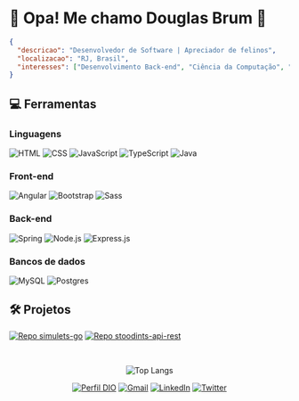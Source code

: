 # 👋 Opa! Me chamo Douglas Brum 👀

```json
{
  "descricao": "Desenvolvedor de Software | Apreciador de felinos",
  "localizacao": "RJ, Brasil",
  "interesses": ["Desenvolvimento Back-end", "Ciência da Computação", "Sci-fi"]
}
```

## 💻 Ferramentas

### Linguagens

![HTML](https://img.shields.io/badge/HTML5-000?style=for-the-badge&logo=html5&logoColor=E34F26)
![CSS](https://img.shields.io/badge/CSS3-000?style=for-the-badge&logo=css3&logoColor=1572B6)
![JavaScript](https://img.shields.io/badge/JavaScript-000?style=for-the-badge&logo=javascript&logoColor=F7DF1E)
![TypeScript](https://img.shields.io/badge/TypeScript-000?style=for-the-badge&logo=typescript&logoColor=007ACC)
![Java](https://img.shields.io/badge/java-000.svg?style=for-the-badge&logo=openjdk&logoColor=ED8B00)

### Front-end

![Angular](https://img.shields.io/badge/angular-000.svg?style=for-the-badge&logo=angular&logoColor=DD0031)
![Bootstrap](https://img.shields.io/badge/bootstrap-000.svg?style=for-the-badge&logo=bootstrap&logoColor=8511FA)
![Sass](https://img.shields.io/badge/Sass-000?style=for-the-badge&logo=sass&logoColor=CC6699)

### Back-end

![Spring](https://img.shields.io/badge/spring-000.svg?style=for-the-badge&logo=spring&logoColor=6DB33F)
![Node.js](https://img.shields.io/badge/Node.js-000?style=for-the-badge&logo=node.js&logoColor=43853D)
![Express.js](https://img.shields.io/badge/Express.js-000000?style=for-the-badge&logo=express&logoColor=white)

### Bancos de dados

![MySQL](https://img.shields.io/badge/MySQL-000?style=for-the-badge&logo=mysql&logoColor=005C84)
![Postgres](https://img.shields.io/badge/postgres-000.svg?style=for-the-badge&logo=postgresql&logoColor=316192)

## 🛠 Projetos

[![Repo simulets-go](https://github-readme-stats.vercel.app/api/pin/?username=dougmab&repo=simulets-go&bg_color=000&border_color=000&show_icons=true&icon_color=4169E1&title_color=4169E1&text_color=FFF)](https://github.com/dougmab/simulets-go)
[![Repo stoodints-api-rest](https://github-readme-stats.vercel.app/api/pin/?username=dougmab&repo=stoodints-api-rest&bg_color=000&border_color=000&show_icons=true&icon_color=6DB33F&title_color=6DB33F&text_color=FFF)](https://github.com/dougmab/stoodints-api-rest)

<br />

<div align="center">

![Top Langs](https://github-readme-stats-git-masterrstaa-rickstaa.vercel.app/api/top-langs/?username=dougmab&layout=compact&bg_color=000&border_color=000&title_color=E94D5F&text_color=FFF)

[![Perfil DIO](https://img.shields.io/badge/Perfil%20DIO-30A3DC?style=for-the-badge)](https://www.dio.me/users/douglas_mateus2005)
[![Gmail](https://img.shields.io/badge/Gmail-000?style=for-the-badge&logo=gmail&logoColor=D14836)](mailto:douglas.mateus2005@gmail.com)
[![LinkedIn](https://img.shields.io/badge/linkedin-000.svg?style=for-the-badge&logo=linkedin&logoColor=0077B5)](https://www.linkedin.com/in/doug-brum/)
[![Twitter](https://img.shields.io/badge/Twitter-000?style=for-the-badge&logo=twitter&logoColor=1DA1F2)](https://twitter.com/DougdotBin)

</div>
